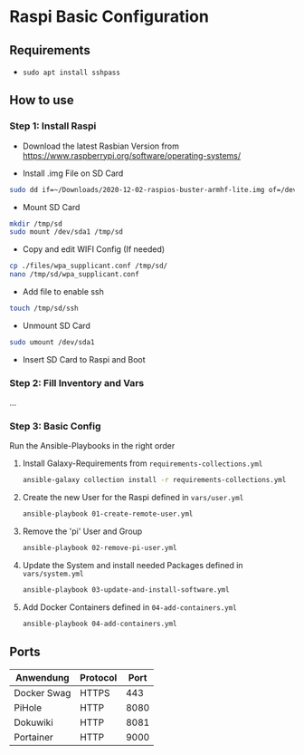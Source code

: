 # Raspi Basic Configuration

## Requirements

- `sudo apt install sshpass`

## How to use

### Step 1: Install Raspi

- Download the latest Rasbian Version from <https://www.raspberrypi.org/software/operating-systems/>

- Install .img File on SD Card

```bash
sudo dd if=~/Downloads/2020-12-02-raspios-buster-armhf-lite.img of=/dev/sda status=progress
```

- Mount SD Card

```bash
mkdir /tmp/sd
sudo mount /dev/sda1 /tmp/sd
```

- Copy and edit WIFI Config (If needed)

```bash
cp ./files/wpa_supplicant.conf /tmp/sd/
nano /tmp/sd/wpa_supplicant.conf
```

- Add file to enable ssh

```bash
touch /tmp/sd/ssh
```

- Unmount SD Card

```bash
sudo umount /dev/sda1
```

- Insert SD Card to Raspi and Boot

### Step 2: Fill Inventory and  Vars

...

### Step 3: Basic Config

Run the Ansible-Playbooks in the right order

1. Install Galaxy-Requirements from `requirements-collections.yml`

    ```bash
    ansible-galaxy collection install -r requirements-collections.yml
    ```

2. Create the new User for the Raspi defined in `vars/user.yml`

    ```bash
    ansible-playbook 01-create-remote-user.yml
    ```

3. Remove the 'pi' User and Group

    ```bash
    ansible-playbook 02-remove-pi-user.yml
    ```

4. Update the System and install needed Packages defined in `vars/system.yml`

    ```bash
    ansible-playbook 03-update-and-install-software.yml
    ```

5. Add Docker Containers defined in `04-add-containers.yml`

    ```bash
    ansible-playbook 04-add-containers.yml
    ```

## Ports

| Anwendung     | Protocol      | Port  |
|---------------|---------------|-------|
| Docker Swag   | HTTPS         | 443   |
| PiHole        | HTTP          | 8080  |
| Dokuwiki      | HTTP          | 8081  |
| Portainer     | HTTP          | 9000  |
